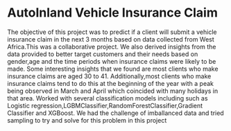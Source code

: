 # AutoInland Vehicle Insurance Claim
The objective of this project was to predict if a client will submit a vehicle insurance claim in the next 3 months based on data collected from West Africa.This was a collaborative project.
We also derived insights from the data provided to better target customers and their needs based on gender,age and the time periods when insurance claims were likely to be made.
Some interesting insights that we found are most clients who make insurance claims are aged 30 to 41.
Additionally,most clients who make insurance claims tend to do this at the beginning of the year with a peak being observed in March and April which coincided with many holidays in that area.
Worked with  several classification models including such as Logistic regression,LGBMClassifier,RandomForestClassifier,Gradient Classifier and XGBoost.
We had the challenge of imballanced data and tried sampling to try and solve for this problem in this project
